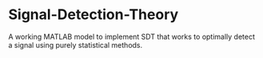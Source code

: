 # Signal-Detection-Theory
A working MATLAB model to implement SDT that works to optimally detect a signal using purely statistical methods.
